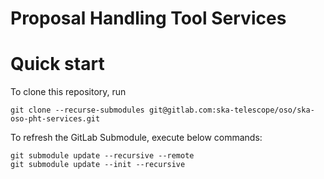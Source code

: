 Proposal Handling Tool Services
================================

# Quick start
To clone this repository, run

```
git clone --recurse-submodules git@gitlab.com:ska-telescope/oso/ska-oso-pht-services.git
```

To refresh the GitLab Submodule, execute below commands:

```
git submodule update --recursive --remote
git submodule update --init --recursive
```

